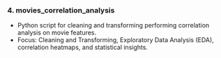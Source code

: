 ### 4. movies_correlation_analysis
- Python script for cleaning and transforming performing correlation analysis on movie features.
- Focus: Cleaning and Transforming, Exploratory Data Analysis (EDA), correlation heatmaps, and statistical insights.
